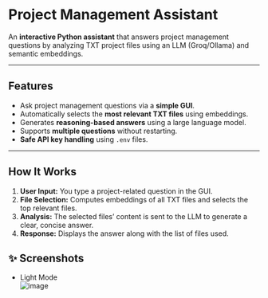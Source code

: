 # Project Management Assistant

An **interactive Python assistant** that answers project management questions by analyzing TXT project files using an LLM (Groq/Ollama) and semantic embeddings.

---

## **Features**

- Ask project management questions via a **simple GUI**.
- Automatically selects the **most relevant TXT files** using embeddings.
- Generates **reasoning-based answers** using a large language model.
- Supports **multiple questions** without restarting.
- **Safe API key handling** using `.env` files.

---

## **How It Works**

1. **User Input:** You type a project-related question in the GUI.  
2. **File Selection:** Computes embeddings of all TXT files and selects the top relevant files.  
3. **Analysis:** The selected files’ content is sent to the LLM to generate a clear, concise answer.  
4. **Response:** Displays the answer along with the list of files used.



## ✨ Screenshots
- Light Mode	
![image](https://github.com/user-attachments/assets/0b5783a9-bca7-4f20-84e4-74e30ca7df89)
